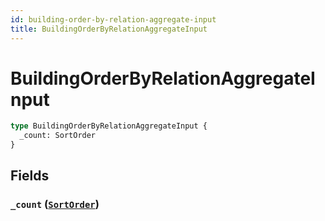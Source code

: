 ```yaml
---
id: building-order-by-relation-aggregate-input
title: BuildingOrderByRelationAggregateInput
---
```


 # BuildingOrderByRelationAggregateInput





```graphql
type BuildingOrderByRelationAggregateInput {
  _count: SortOrder
}
```


## Fields

### `_count` ([`SortOrder`](/enums/sort-order))







